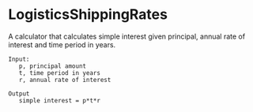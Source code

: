 # LogisticsShippingRates
A calculator that calculates simple interest given principal, annual rate of interest and time period in years.

```
Input:
   p, principal amount   
   t, time period in years
   r, annual rate of interest
   
Output
   simple interest = p*t*r
```
